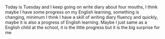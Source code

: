 Today is Tuesday and I keep going on write diary about four mouths, I think maybe I have some progress on my English learning, something is changing, minimum I think I have a skill of writing diary fluency and quickly, maybe it is also a progress of English learning. Maybe I just same as a English child at the school, it is the little progress but it is the big surprise for me
